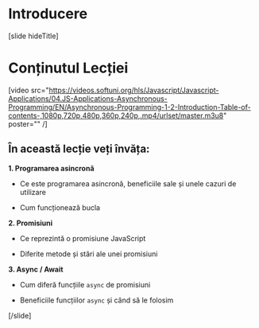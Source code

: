 # Introducere

[slide hideTitle]
# Conținutul Lecției

[video src="https://videos.softuni.org/hls/Javascript/Javascript-Applications/04.JS-Applications-Asynchronous-Programming/EN/Asynchronous-Programming-1-2-Introduction-Table-of-contents-,1080p,720p,480p,360p,240p,.mp4/urlset/master.m3u8" poster="" /]

## În această lecție veți învăța:

**1. Programarea asincronă**

- Ce este programarea asincronă, beneficiile sale și unele cazuri de utilizare

- Cum funcționează bucla

**2. Promisiuni**

- Ce reprezintă o promisiune JavaScript

- Diferite metode și stări ale unei promisiuni

**3. Async / Await**

- Cum diferă funcțiile `async` de promisiuni

- Beneficiile funcțiilor `async` și când să le folosim

[/slide]
